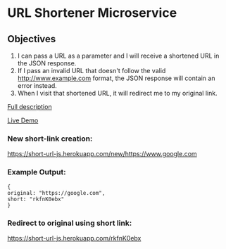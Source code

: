 # URL Shortener Microservice

## Objectives
1. I can pass a URL as a parameter and I will receive a shortened URL in the JSON response.
2. If I pass an invalid URL that doesn't follow the valid http://www.example.com format, the JSON response will contain an error instead.
3. When I visit that shortened URL, it will redirect me to my original link.

[Full description](https://www.freecodecamp.com/challenges/url-shortener-microservice)

[Live Demo](https://short-url-js.herokuapp.com/)

### New short-link creation:
https://short-url-js.herokuapp.com/new/https://www.google.com

### Example Output:
```
{
original: "https://google.com",
short: "rkfnK0ebx"
}
```
### Redirect to original using short link:
https://short-url-js.herokuapp.com/rkfnK0ebx
